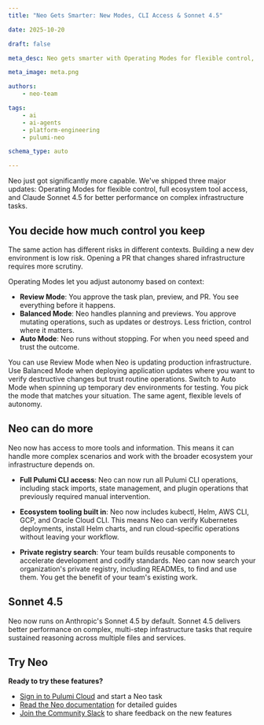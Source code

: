 ```yaml
---
title: "Neo Gets Smarter: New Modes, CLI Access & Sonnet 4.5"

date: 2025-10-20

draft: false

meta_desc: Neo gets smarter with Operating Modes for flexible control, full CLI access to Pulumi and cloud tools, and Claude Sonnet 4.5 for complex infrastructure tasks.

meta_image: meta.png

authors:
    - neo-team

tags:
    - ai
    - ai-agents
    - platform-engineering
    - pulumi-neo

schema_type: auto

---
```


Neo just got significantly more capable. We've shipped three major updates: Operating Modes for flexible control, full ecosystem tool access, and Claude Sonnet 4.5 for better performance on complex infrastructure tasks.

<!--more-->

## You decide how much control you keep

The same action has different risks in different contexts. Building a new dev environment is low risk. Opening a PR that changes shared infrastructure requires more scrutiny.

Operating Modes let you adjust autonomy based on context:

* **Review Mode**: You approve the task plan, preview, and PR. You see everything before it happens.  
* **Balanced Mode**: Neo handles planning and previews. You approve mutating operations, such as updates or destroys. Less friction, control where it matters.  
* **Auto Mode**: Neo runs without stopping. For when you need speed and trust the outcome.

You can use Review Mode when Neo is updating production infrastructure. Use Balanced Mode when deploying application updates where you want to verify destructive changes but trust routine operations. Switch to Auto Mode when spinning up temporary dev environments for testing. You pick the mode that matches your situation. The same agent, flexible levels of autonomy.

## Neo can do more

Neo now has access to more tools and information. This means it can handle more complex scenarios and work with the broader ecosystem your infrastructure depends on.

* **Full Pulumi CLI access**: Neo can now run all Pulumi CLI operations, including stack imports, state management, and plugin operations that previously required manual intervention.

* **Ecosystem tooling built in**: Neo now includes kubectl, Helm, AWS CLI, GCP, and Oracle Cloud CLI. This means Neo can verify Kubernetes deployments, install Helm charts, and run cloud-specific operations without leaving your workflow.

* **Private registry search**: Your team builds reusable components to accelerate development and codify standards. Neo can now search your organization's private registry, including READMEs, to find and use them. You get the benefit of your team's existing work.

## Sonnet 4.5

Neo now runs on Anthropic's Sonnet 4.5 by default. Sonnet 4.5 delivers better performance on complex, multi-step infrastructure tasks that require sustained reasoning across multiple files and services.

## Try Neo

**Ready to try these features?**

* [Sign in to Pulumi Cloud](https://app.pulumi.com/signin) and start a Neo task  
* [Read the Neo documentation](/docs/ai/) for detailed guides  
* [Join the Community Slack](https://slack.pulumi.com/) to share feedback on the new features
